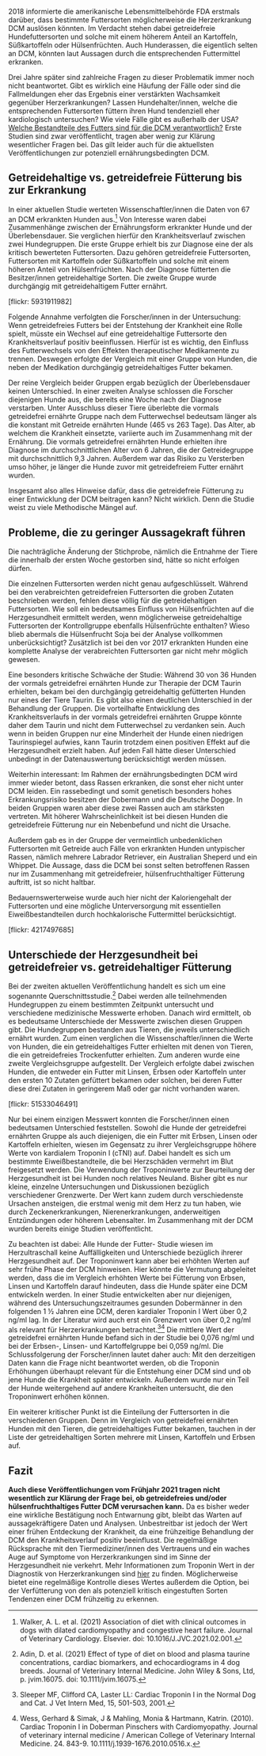 2018 informierte die amerikanische Lebensmittelbehörde FDA erstmals darüber, dass bestimmte Futtersorten möglicherweise die Herzerkrankung DCM auslösen könnten. Im Verdacht stehen dabei getreidefreie Hundefuttersorten und solche mit einem höherem Anteil an Kartoffeln, Süßkartoffeln oder Hülsenfrüchten. Auch Hunderassen, die eigentlich selten an DCM, könnten laut Aussagen durch die entsprechenden Futtermittel erkranken.




Drei Jahre später sind zahlreiche Fragen zu dieser Problematik immer noch nicht beantwortet. Gibt es wirklich eine Häufung der Fälle oder sind die Fallmeldungen eher das Ergebnis einer verstärkten Wachsamkeit gegenüber Herzerkrankungen? Lassen Hundehalter/innen, welche die entsprechenden Futtersorten füttern ihren Hund tendenziell eher kardiologisch untersuchen? Wie viele Fälle gibt es außerhalb der USA? [Welche Bestandteile des Futters sind für die DCM verantwortlich?](https://fluffology.de/post/herzkrank-durch-getreidefreies-futter-und-hlsenfrchte-erkenntnisse-zur-dcm) Erste Studien sind zwar veröffentlicht, tragen aber wenig zur Klärung wesentlicher Fragen bei. Das gilt leider auch für die aktuellsten Veröffentlichungen zur potenziell ernährungsbedingten DCM.

## Getreidehaltige vs. getreidefreie Fütterung bis zur Erkrankung

In einer aktuellen Studie werteten Wissenschaftler/innen die Daten von 67 an DCM erkrankten Hunden aus.[^A] Von Interesse waren dabei Zusammenhänge zwischen der Ernährungsform erkrankter Hunde und der Überlebensdauer.
Sie verglichen hierfür den Krankheitsverlauf zwischen zwei Hundegruppen. Die erste Gruppe erhielt bis zur Diagnose eine der als kritisch bewerteten Futtersorten. Dazu gehören getreidefreie Futtersorten, Futtersorten mit Kartoffeln oder Süßkartoffeln und solche mit einem höheren Anteil von Hülsenfrüchten. Nach der Diagnose fütterten die Besitzer/innen getreidehaltige Sorten. Die zweite Gruppe wurde durchgängig mit getreidehaltigem Futter ernährt.

[flickr: 5931911982]

Folgende Annahme verfolgten die Forscher/innen in der Untersuchung: Wenn getreidefreies Futters bei der Entstehung der Krankheit eine Rolle spielt, müsste ein Wechsel auf eine getreidehaltige Futtersorte den Krankheitsverlauf positiv beeinflussen. Hierfür ist es wichtig, den Einfluss des Futterwechsels von den Effekten therapeutischer Medikamente zu trennen. Deswegen erfolgte der Vergleich mit einer Gruppe von Hunden, die neben der Medikation durchgängig getreidehaltiges Futter bekamen.

Der reine Vergleich beider Gruppen ergab bezüglich der Überlebensdauer keinen Unterschied. In einer zweiten Analyse schlossen die Forscher diejenigen Hunde aus, die bereits eine Woche nach der Diagnose verstarben. Unter Ausschluss dieser Tiere überlebte die vormals getreidefrei ernährte Gruppe nach dem Futterwechsel bedeutsam länger als die konstant mit Getreide ernährten Hunde (465  vs 263 Tage). Das Alter, ab welchem die Krankheit einsetzte, variierte auch im Zusammenhang mit der Ernährung. Die vormals getreidefrei ernährten Hunde erhielten ihre Diagnose im durchschnittlichen Alter von 6 Jahren, die der Getreidegruppe mit durchschnittlich 9,3 Jahren. Außerdem war das Risiko zu Versterben umso höher, je länger die Hunde zuvor mit getreidefreiem Futter ernährt wurden.

Insgesamt also alles Hinweise dafür, dass die getreidefreie Fütterung zu einer Entwicklung der DCM beitragen kann? Nicht wirklich. Denn die Studie weist zu viele Methodische Mängel auf.

## Probleme, die zu geringer Aussagekraft führen

Die nachträgliche Änderung der Stichprobe, nämlich die Entnahme der Tiere die innerhalb der ersten Woche gestorben sind, hätte so nicht erfolgen dürfen.

Die einzelnen Futtersorten werden nicht genau aufgeschlüsselt. Während bei den verabreichten getreidefreien Futtersorten die groben Zutaten beschrieben werden, fehlen diese völlig für die getreidehaltigen Futtersorten. Wie soll ein bedeutsames Einfluss von Hülsenfrüchten auf die Herzgesundheit ermittelt werden, wenn möglicherweise getreidehaltige Futtersorten der Kontrollgruppe ebenfalls Hülsenfrüchte enthalten? Wieso blieb abermals die Hülsenfrucht Soja bei der Analyse vollkommen unberücksichtigt? Zusätzlich ist bei den vor 2017 erkrankten Hunden eine komplette Analyse der verabreichten Futtersorten gar nicht mehr möglich gewesen.

Eine besonders kritische Schwäche der Studie: Während 30 von 36 Hunden der vormals getreidefrei ernährten Hunde zur Therapie der DCM Taurin erhielten, bekam bei den durchgängig getreidehaltig gefütterten Hunden nur eines der Tiere Taurin. Es gibt also einen deutlichen Unterschied in der Behandlung der Gruppen. Die vorteilhafte Entwicklung des Krankheitsverlaufs in der vormals getreidefrei ernährten Gruppe könnte daher dem Taurin und nicht dem Futterwechsel zu verdanken sein.  Auch wenn in beiden Gruppen nur eine Minderheit der Hunde einen niedrigen Taurinspiegel aufwies, kann Taurin trotzdem einen positiven Effekt auf die Herzgesundheit erzielt haben. Auf jeden Fall hätte dieser Unterschied unbedingt in der Datenauswertung berücksichtigt werden müssen.

Weiterhin interessant: Im Rahmen der ernährungsbedingten DCM wird immer wieder betont, dass Rassen erkranken, die sonst eher nicht unter DCM leiden. Ein rassebedingt und somit genetisch besonders hohes Erkrankungsrisiko besitzen der Dobermann und die Deutsche Dogge. In beiden Gruppen waren aber diese zwei Rassen auch am stärksten vertreten. Mit höherer Wahrscheinlichkeit ist bei diesen Hunden die getreidefreie Fütterung nur ein Nebenbefund und nicht die Ursache.

Außerdem gab es in der Gruppe der vermeintlich unbedenklichen Futtersorten mit Getreide auch Fälle von erkrankten Hunden untypischer Rassen, nämlich mehrere Labrador Retriever, ein Australian Sheperd und ein Whippet. Die Aussage, dass die DCM bei sonst selten betroffenen Rassen nur im Zusammenhang mit getreidefreier, hülsenfruchthaltiger Fütterung auftritt, ist so nicht haltbar.

Bedauernswerterweise wurde auch hier nicht der Kaloriengehalt der Futtersorten und eine mögliche Unterversorgung mit essentiellen Eiweißbestandteilen durch hochkalorische Futtermittel berücksichtigt.

[flickr: 4217497685]

## Unterschiede der Herzgesundheit bei getreidefreier vs. getreidehaltiger Fütterung

Bei der zweiten aktuellen Veröffentlichung handelt es sich um eine sogenannte Querschnittsstudie.[^D] Dabei werden alle teilnehmenden Hundegruppen zu einem bestimmten Zeitpunkt untersucht und verschiedene medizinische Messwerte erhoben. Danach wird ermittelt, ob es bedeutsame Unterschiede der Messwerte zwischen diesen Gruppen gibt. Die Hundegruppen bestanden aus Tieren, die jeweils unterschiedlich ernährt wurden. Zum einen verglichen die Wissenschaftler/innen die Werte von Hunden, die ein getreidehaltiges Futter erhielten mit denen von Tieren, die ein getreidefreies Trockenfutter erhielten. Zum anderen wurde eine zweite Vergleichsgruppe aufgestellt. Der Vergleich erfolgte dabei zwischen Hunden, die entweder ein Futter mit Linsen, Erbsen oder Kartoffeln unter den ersten 10 Zutaten gefüttert bekamen oder solchen, bei deren Futter diese drei Zutaten in geringerem Maß oder gar nicht vorhanden waren.

[flickr: 51533046491]

Nur bei einem einzigen Messwert konnten die Forscher/innen einen bedeutsamen Unterschied feststellen. Sowohl die Hunde der getreidefrei ernährten Gruppe als auch diejenigen, die ein Futter mit Erbsen, Linsen oder Kartoffeln erhielten, wiesen im Gegensatz zu ihrer Vergleichsgruppe höhere Werte von kardialem Troponin I (cTNI) auf. Dabei handelt es sich um bestimmte Eiweißbestandteile, die bei Herzschäden vermehrt im Blut freigesetzt werden.
Die Verwendung der Troponinwerte zur Beurteilung der Herzgesundheit ist bei Hunden noch relatives Neuland. Bisher gibt es nur kleine, einzelne Untersuchungen und Diskussionen bezüglich verschiedener Grenzwerte. Der Wert kann zudem durch verschiedenste Ursachen ansteigen, die erstmal wenig mit dem Herz zu tun haben, wie durch Zeckenerkrankungen, Nierenerkrankungen, anderweitigen Entzündungen oder höherem Lebensalter.
Im Zusammenhang mit der DCM wurden bereits einige Studien veröffentlicht.

Zu beachten ist dabei: Alle Hunde der Futter- Studie wiesen im Herzultraschall keine Auffälligkeiten und Unterschiede bezüglich ihrerer Herzgesundheit  auf.
Der Troponinwert kann aber bei erhöhten Werten auf sehr frühe Phase der DCM hinweisen.  Hier könnte die Vermutung abgeleitet werden, dass die im Vergleich erhöhten Werte bei Fütterung von Erbsen, Linsen und Kartoffeln darauf hindeuten, dass die Hunde später eine DCM entwickeln werden. In einer Studie entwickelten aber nur diejenigen, während des Untersuchungszeitraumes gesunden Dobermänner in den folgenden 1 ½ Jahren eine DCM, deren kardialer Troponin I Wert über 0,2 ng/ml lag.  In der Literatur wird auch erst ein Grenzwert von über 0,2 ng/ml als relevant für Herzerkrankungen betrachtet.[^B][^C] Die mittlere Wert der getreidefrei ernährten Hunde befand sich in der Studie bei 0,076 ng/ml und bei der Erbsen-, Linsen- und Kartoffelgruppe bei 0,059 ng/ml.  Die Schlussfolgerung der Forscher/innen lautet daher auch: Mit den derzeitigen Daten kann die Frage nicht beantwortet werden, ob die Troponin Erhöhungen überhaupt relevant für die Entstehung einer DCM sind und ob jene Hunde die Krankheit später entwickeln. Außerdem wurde nur ein Teil der Hunde weitergehend auf andere Krankheiten untersucht, die den Troponinwert erhöhen können.

Ein weiterer kritischer Punkt ist die Einteilung der Futtersorten in die verschiedenen Gruppen. Denn im Vergleich von getreidefrei ernährten Hunden mit den Tieren, die getreidehaltiges Futter bekamen, tauchen in der Liste der getreidehaltigen Sorten mehrere mit Linsen, Kartoffeln und Erbsen auf.


## Fazit

**Auch diese Veröffentlichungen vom Frühjahr 2021 tragen nicht wesentlich zur Klärung der Frage bei, ob getreidefreies und/oder hülsenfruchthaltiges Futter DCM verursachen kann.** Da es bisher weder eine wirkliche Bestätigung noch Entwarnung gibt, bleibt das Warten auf aussagekräftigere Daten und Analysen. Unbestreitbar ist jedoch der Wert einer frühen Entdeckung der Krankheit, da eine frühzeitige Behandlung der DCM den Krankheitsverlauf positiv beeinflusst. Die regelmäßige Rücksprache mit den Tiermediziner/innen des Vertrauens und ein waches Auge auf Symptome von Herzerkrankungen sind im Sinne der Herzgesundheit nie verkehrt. Mehr Informationen zum Troponin Wert in der Diagnostik von Herzerkrankungen sind [hier](https://www.tieraerzteverlag.at/vetjournal/herzerkrankungen-auf-der-spur) zu finden. Möglicherweise bietet eine regelmäßige Kontrolle dieses Wertes außerdem die Option, bei der Verfütterung von den als potenziell kritisch eingestuften Sorten Tendenzen einer DCM frühzeitig zu erkennen.

[^A]: Walker, A. L. et al. (2021) Association of diet with clinical outcomes in dogs with dilated cardiomyopathy and congestive heart failure. Journal of Veterinary Cardiology. Elsevier. doi: 10.1016/J.JVC.2021.02.001.

[^B]: Sleeper MF, Clifford CA, Laster LL: Cardiac Troponin I in the Normal Dog and Cat. J Vet Intern Med, 15, 501-503, 2001.
 
[^C]: Wess, Gerhard & Simak, J & Mahling, Monia & Hartmann, Katrin. (2010). Cardiac Troponin I in Doberman Pinschers with Cardiomyopathy. Journal of veterinary internal medicine / American College of Veterinary Internal Medicine. 24. 843-9. 10.1111/j.1939-1676.2010.0516.x.
 
[^D]: Adin, D. et al. (2021) Effect of type of diet on blood and plasma taurine concentrations, cardiac biomarkers, and echocardiograms in 4 dog breeds. Journal of Veterinary Internal Medicine. John Wiley & Sons, Ltd, p. jvim.16075. doi: 10.1111/jvim.16075.
